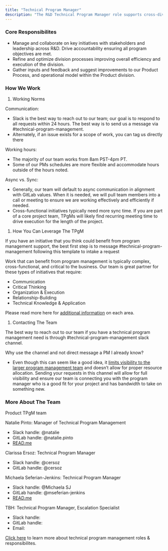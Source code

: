 ```yaml
---
title: "Technical Program Manager"
description: "The R&D Technical Program Manager role supports cross-division initiatives across PM, UX, Engineering and other functions within R&D along with functions across GTM"
---
```


### Core Responsibilites

* Manage and collaborate on key initiatives with stakeholders and leadership across R&D. Drive accountability ensuring all program objectives are met.
* Refine and optimize division processes improving overall efficiency and execution of the division.
* Gather inputs and feedback and suggest improvements to our Product Process, and operational model within the Product division.

### How We Work

1. Working Norms

Communication:

* Slack is the best way to reach out to our team; our goal is to respond to all requests within 24 hours. The best way is to send us a message via #technical-program-management.
* Alternately, if an issue exists for a scope of work, you can tag us directly there

Working hours:

* The majority of our team works from 8am PST-4pm PT.
* Some of our PMs schedules are more flexible and accommodate hours outside of the hours noted.

Async vs. Sync:

* Generally, our team will default to async communication in alignment with GitLab values. When it is needed, we will pull team members into a call or meeting to ensure we are working effectively and efficiently if needed.
* Cross-functional initiatives typically need more sync time. If you are part of a core project team, TPgMs will likely find recurring meeting time to drive execution for the length of the project.

1. How You Can Leverage The TPgM

If you have an initiative that you think could benefit from program management support, the best first step is to message #technical-program-management following this template to intake a request

Work that can benefit from program management is typically complex, cross-functional, and critical to the business. Our team is great partner for these types of initiatives that require:

* Communication
* Critical Thinking
* Organization & Execution
* Relationship-Building
* Technical Knowledge & Application

Please read more here for [additional information](/job-families/product/program-manager/) on each area.

1. Contacting The Team

The best way to reach out to our team if you have a technical program management need is through #technical-program-management slack channel.

Why use the channel and not direct message a PM I already know?

* Even though this can seem like a good idea, it [limits visibility to the larger program management team](/handbook/communication/) and doesn’t allow for proper resource allocation.  Sending your requests in this channel will allow for full visibility and ensure our team is connecting you with the program manager who is a good fit for your project and has bandwidth to take on something new.

### More About The Team

Product TPgM team

Natalie Pinto: Manager of Technical Program Management

* Slack handle: @natalie
* GitLab handle: @natalie.pinto 
* [READ.me](https://gitlab.com/natalie.pinto)

Clarissa Ersoz: Technical Program Manager

* Slack handle: @cersoz
* GitLab handle: @cersoz

Michaela Seferian-Jenkins: Technical Program Manager

* Slack handle: @Michaela SJ
* GitLab handle: @mseferian-jenkins
* [READ.me](https://gitlab.com/mseferian-jenkins)

TBH: Technical Program Manager, Escalation Specialist

* Slack handle: 
* GitLab handle: 
* Email: 

[Click here](/handbook.gitlab.com/job-families/product/program-manager/) to learn more about technical program management roles & responsibilites.
